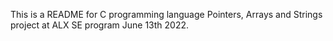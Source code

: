This is a README for C programming language Pointers, Arrays and Strings project
at ALX SE program June 13th 2022.
